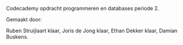 Codecademy opdracht programmeren en databases periode 2.

Gemaakt door:

Ruben Struijlaart klaar,
Joris de Jong klaar,
Ethan Dekker klaar,
Damian Buskens.
